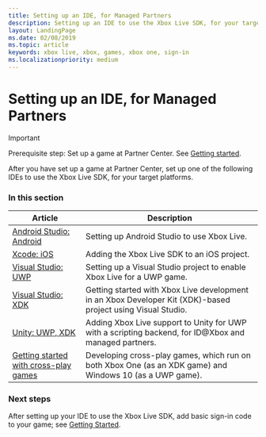 ```yaml
---
title: Setting up an IDE, for Managed Partners
description: Setting up an IDE to use the Xbox Live SDK, for your target platforms.
layout: LandingPage
ms.date: 02/08/2019
ms.topic: article
keywords: xbox live, xbox, games, xbox one, sign-in
ms.localizationpriority: medium
---
```


# Setting up an IDE, for Managed Partners

   > [!IMPORTANT]
   > Prerequisite step: Set up a game at Partner Center. See [Getting started](../../index.md).

After you have set up a game at Partner Center, set up one of the following IDEs to use the Xbox Live SDK, for your target platforms.


### In this section

| Article | Description |
|---------|-------------|
| [Android Studio: Android](../../../get-started-with-ios-android/android-st-nav.md) | Setting up Android Studio to use Xbox Live. |
| [Xcode: iOS](../../../get-started-with-ios-android/ios-get-started-with-xsapi.md) | Adding the Xbox Live SDK to an iOS project. |
| [Visual Studio: UWP](../../../get-started-with-partner/visual-studio-for-uwp-games.md) | Setting up a Visual Studio project to enable Xbox Live for a UWP game. |
| [Visual Studio: XDK](../../../get-started-with-partner/xdk-developers.md) | Getting started with Xbox Live development in an Xbox Developer Kit (XDK)-based project using Visual Studio. |
| [Unity: UWP, XDK](../../../get-started-with-partner/add-xbl-support-to-unity.md) | Adding Xbox Live support to Unity for UWP with a scripting backend, for ID@Xbox and managed partners. |
| [Getting started with cross-play games](../../../get-started-with-partner/get-started-with-cross-play-games.md) | Developing cross-play games, which run on both Xbox One (as an XDK game) and Windows 10 (as a UWP game). |


### Next steps

After setting up your IDE to use the Xbox Live SDK, add basic sign-in code to your game; see [Getting Started](../../index.md).
